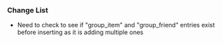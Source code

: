 ### Change List
-  Need to check to see if "group_item" and "group_friend" entries exist before inserting as it is adding multiple ones
